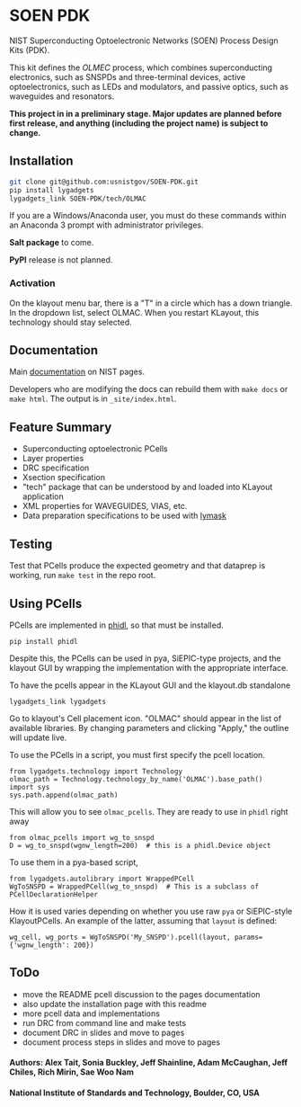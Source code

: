 # SOEN PDK
NIST Superconducting Optoelectronic Networks (SOEN) Process Design Kits (PDK).

This kit defines the *OLMEC* process, which combines superconducting electronics, such as SNSPDs and three-terminal devices, active optoelectronics, such as LEDs and modulators, and passive optics, such as waveguides and resonators.

**This project in in a preliminary stage. Major updates are planned before first release, and anything (including the project name) is subject to change.**


## Installation
```bash
git clone git@github.com:usnistgov/SOEN-PDK.git
pip install lygadgets
lygadgets_link SOEN-PDK/tech/OLMAC
```

If you are a Windows/Anaconda user, you must do these commands within an Anaconda 3 prompt with administrator privileges.

**Salt package** to come.

**PyPI** release is not planned.

### Activation
On the klayout menu bar, there is a "T" in a circle which has a down triangle. In the dropdown list, select OLMAC. When you restart KLayout, this technology should stay selected.


## Documentation
Main [documentation](https://pages.nist.gov/SOEN-PDK) on NIST pages.

Developers who are modifying the docs can rebuild them with `make docs` or `make html`. The output is in `_site/index.html`.


## Feature Summary
- Superconducting optoelectronic PCells
- Layer properties
- DRC specification
- Xsection specification
- "tech" package that can be understood by and loaded into KLayout application
- XML properties for WAVEGUIDES, VIAS, etc.
- Data preparation specifications to be used with [lymask](https://github.com/atait/lymask)


## Testing
Test that PCells produce the expected geometry and that dataprep is working, run `make test` in the repo root.


## Using PCells
PCells are implemented in [phidl](https://github.com/amccaugh/phidl), so that must be installed.
```
pip install phidl
```
Despite this, the PCells can be used in pya, SiEPIC-type projects, and the klayout GUI by wrapping the implementation with the appropriate interface.

To have the pcells appear in the KLayout GUI and the klayout.db standalone
```
lygadgets_link lygadgets
```
Go to klayout's Cell placement icon. "OLMAC" should appear in the list of available libraries. By changing parameters and clicking "Apply," the outline will update live.

To use the PCells in a script, you must first specify the pcell location.
```
from lygadgets.technology import Technology
olmac_path = Technology.technology_by_name('OLMAC').base_path()
import sys
sys.path.append(olmac_path)
```
This will allow you to see `olmac_pcells`. They are ready to use in `phidl` right away
```
from olmac_pcells import wg_to_snspd
D = wg_to_snspd(wgnw_length=200)  # this is a phidl.Device object
```

To use them in a pya-based script,
```
from lygadgets.autolibrary import WrappedPCell
WgToSNSPD = WrappedPCell(wg_to_snspd)  # This is a subclass of PCellDeclarationHelper
```
How it is used varies depending on whether you use raw `pya` or SiEPIC-style KlayoutPCells. An example of the latter, assuming that `layout` is defined:
```
wg_cell, wg_ports = WgToSNSPD('My_SNSPD').pcell(layout, params={'wgnw_length': 200})
```


## ToDo
- move the README pcell discussion to the pages documentation
- also update the installation page with this readme
- more pcell data and implementations
- run DRC from command line and make tests
- document DRC in slides and move to pages
- document process steps in slides and move to pages

#### Authors: Alex Tait, Sonia Buckley, Jeff Shainline, Adam McCaughan, Jeff Chiles, Rich Mirin, Sae Woo Nam
#### National Institute of Standards and Technology, Boulder, CO, USA
